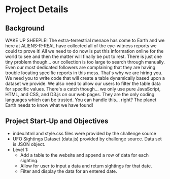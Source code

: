 # Project Details

## Background
WAKE UP SHEEPLE! The extra-terrestrial menace has come to Earth and we here at ALIENS-R-REAL have collected all of the eye-witness reports we could to prove it! All we need to do now is put this information online for the world to see and then the matter will finally be put to rest.
There is just one tiny problem though... our collection is too large to search through manually. Even our most dedicated followers are complaining that they are having trouble locating specific reports in this mess.
That's why we are hiring you. We need you to write code that will create a table dynamically based upon a dataset we provide. We also need to allow our users to filter the table data for specific values. There's a catch though... we only use pure JavaScript, HTML, and CSS, and D3.js on our web pages. They are the only coding languages which can be trusted.
You can handle this... right? The planet Earth needs to know what we have found!


## Project Start-Up and Objectives
 * index.html and style.css files were provided by the challenge source
 * UFO Sightings Dataset (data.js) provided by challenge source.  Data set is JSON object.
 * Level 1:
   * Add a table to the website and append a row of data for each sighting.
   * Allow for user to input a data and return sightings for that date.
   * Filter and display the data for an entered date.
